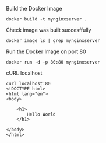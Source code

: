 Build the Docker Image

```shell
docker build -t mynginxserver .
```

Check image was built succesffully 

```shell
docker image ls | grep mynginxserver
```

Run the Docker Image on port 80

```shell
docker run -d -p 80:80 mynginxserver
```

cURL localhost

```shell
curl localhost:80
<!DOCTYPE html>
<html lang="en">
<body>
    
    <h1>
        Hello World
    </h1>

</body>
</html>
```